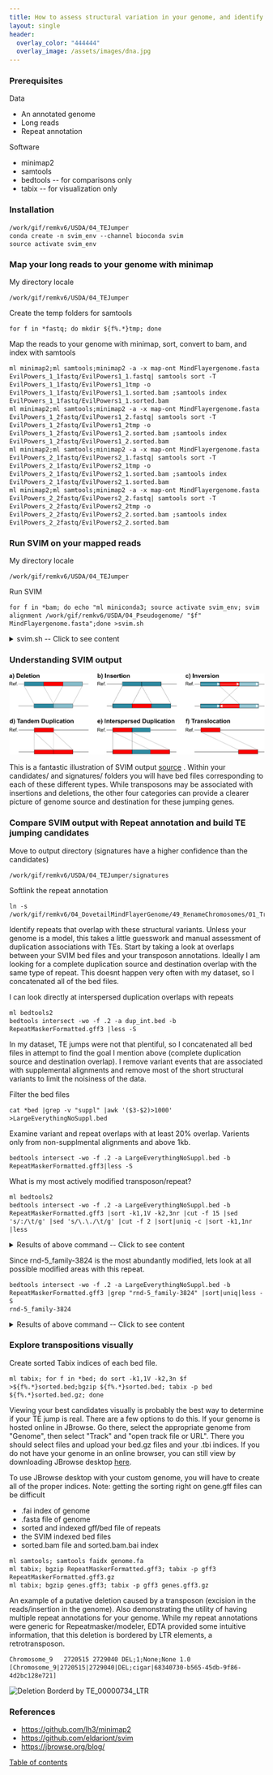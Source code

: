 ```yaml
---
title: How to assess structural variation in your genome, and identify jumping transposons
layout: single
header:
  overlay_color: "444444"
  overlay_image: /assets/images/dna.jpg
---
```



### Prerequisites
Data
* An annotated genome
* Long reads
* Repeat annotation

Software
* minimap2
* samtools
* bedtools -- for comparisons only
* tabix -- for visualization only


### Installation
```
/work/gif/remkv6/USDA/04_TEJumper
conda create -n svim_env --channel bioconda svim
source activate svim_env
```

### Map your long reads to your genome with minimap

My directory locale
```
/work/gif/remkv6/USDA/04_TEJumper
```

Create the temp folders for samtools
```
for f in *fastq; do mkdir ${f%.*}tmp; done
```
Map the reads to your genome with minimap, sort, convert to bam, and index with samtools
```
ml minimap2;ml samtools;minimap2 -a -x map-ont MindFlayergenome.fasta EvilPowers_1_1fastq/EvilPowers1_1.fastq| samtools sort -T EvilPowers_1_1fastq/EvilPowers1_1tmp -o EvilPowers_1_1fastq/EvilPowers1_1.sorted.bam ;samtools index EvilPowers_1_1fastq/EvilPowers1_1.sorted.bam
ml minimap2;ml samtools;minimap2 -a -x map-ont MindFlayergenome.fasta EvilPowers_1_2fastq/EvilPowers1_2.fastq| samtools sort -T EvilPowers_1_2fastq/EvilPowers1_2tmp -o EvilPowers_1_2fastq/EvilPowers1_2.sorted.bam ;samtools index EvilPowers_1_2fastq/EvilPowers1_2.sorted.bam
ml minimap2;ml samtools;minimap2 -a -x map-ont MindFlayergenome.fasta EvilPowers_2_1fastq/EvilPowers2_1.fastq| samtools sort -T EvilPowers_2_1fastq/EvilPowers2_1tmp -o EvilPowers_2_1fastq/EvilPowers2_1.sorted.bam ;samtools index EvilPowers_2_1fastq/EvilPowers2_1.sorted.bam
ml minimap2;ml samtools;minimap2 -a -x map-ont MindFlayergenome.fasta EvilPowers_2_2fastq/EvilPowers2_2.fastq| samtools sort -T EvilPowers_2_2fastq/EvilPowers2_2tmp -o EvilPowers_2_2fastq/EvilPowers2_2.sorted.bam ;samtools index EvilPowers_2_2fastq/EvilPowers2_2.sorted.bam
```

### Run SVIM on your mapped reads
My directory locale
```
/work/gif/remkv6/USDA/04_TEJumper
```
Run SVIM
```
for f in *bam; do echo "ml miniconda3; source activate svim_env; svim alignment /work/gif/remkv6/USDA/04_Pseudogenome/ "$f" MindFlayergenome.fasta";done >svim.sh
```
<details>
  <summary>svim.sh -- Click to see content</summary>
  <pre>
ml miniconda3; source activate svim_env; svim alignment /work/gif/remkv6/USDA/04_Pseudogenome/ EvilPowers1_1.sorted.bam MindFlayergenome.fasta
ml miniconda3; source activate svim_env; svim alignment /work/gif/remkv6/USDA/04_Pseudogenome/ EvilPowers1_2.sorted.bam MindFlayergenome.fasta
ml miniconda3; source activate svim_env; svim alignment /work/gif/remkv6/USDA/04_Pseudogenome/ EvilPowers2_1.sorted.bam MindFlayergenome.fasta
ml miniconda3; source activate svim_env; svim alignment /work/gif/remkv6/USDA/04_Pseudogenome/ EvilPowers2_2.sorted.bam MindFlayergenome.fasta
</pre>
</details>

### Understanding SVIM output
![SVIM Structural Variation Classes](../../assets/SVclasses.png)

This is a fantastic illustration of SVIM output [source](https://github.com/eldariont/svim) . Within your candidates/ and signatures/ folders you will have bed files corresponding to each of these different types. While transposons may be associated with insertions and deletions, the other four categories can provide a clearer picture of genome source and destination for these jumping genes.


### Compare SVIM output with Repeat annotation and build TE jumping candidates

Move to output directory (signatures have a higher confidence than the candidates)
```
/work/gif/remkv6/USDA/04_TEJumper/signatures
```
Softlink the repeat annotation
```
ln -s /work/gif/remkv6/04_DovetailMindFlayerGenome/49_RenameChromosomes/01_Transfer2Box/RepeatMaskerFormatted.gff3
```
Identify repeats that overlap with these structural variants. Unless your genome is a model, this takes a little guesswork and manual assessment of duplication associations with TEs. Start by taking a look at overlaps between your SVIM bed files and your transposon annotations.  Ideally I am looking for a complete duplication source and destination overlap with the same type of repeat. This doesnt happen very often with my dataset, so I concatenated all of the bed files.

I can look directly at interspersed duplication overlaps with repeats
```
ml bedtools2
bedtools intersect -wo -f .2 -a dup_int.bed -b RepeatMaskerFormatted.gff3 |less -S
````
In my dataset, TE jumps were not that plentiful, so I concatenated all bed files in attempt to find the goal I mention above (complete duplication source and destination overlap). I remove variant events that are associated with supplemental alignments and remove most of the short structural variants to limit the noisiness of the data.

Filter the bed files
```
cat *bed |grep -v "suppl" |awk '($3-$2)>1000' >LargeEverythingNoSuppl.bed
```
Examine variant and repeat overlaps with at least 20% overlap. Varients only from non-supplmental alignments and above 1kb.
```
bedtools intersect -wo -f .2 -a LargeEverythingNoSuppl.bed -b RepeatMaskerFormatted.gff3|less -S
```
What is my most actively modified transposon/repeat?
```
ml bedtools2
bedtools intersect -wo -f .2 -a LargeEverythingNoSuppl.bed -b RepeatMaskerFormatted.gff3 |sort -k1,1V -k2,3nr |cut -f 15 |sed 's/:/\t/g' |sed 's/\.\./\t/g' |cut -f 2 |sort|uniq -c |sort -k1,1nr  |less
```

<details>
  <summary>Results of above command -- Click to see content</summary>
  <pre>
 18 rnd-5_family-3824
  14 rnd-3_family-296
  12 rnd-4_family-1175
  12 rnd-4_family-554
  10 rnd-4_family-3941
  10 rnd-4_family-586
  10 rnd-5_family-506
   8 rnd-3_family-742
   8 rnd-4_family-1889
   8 rnd-4_family-233
   8 rnd-4_family-3318
   8 rnd-4_family-871
   8 rnd-5_family-2024
   8 rnd-5_family-62
   6 rnd-3_family-259
   6 rnd-3_family-755
   6 rnd-4_family-1030
   6 rnd-4_family-1939
   6 rnd-4_family-2286
   6 rnd-4_family-615
   6 rnd-4_family-636
   6 rnd-4_family-676
   6 rnd-4_family-76
   6 rnd-4_family-78
   6 rnd-5_family-1296
   6 rnd-5_family-2138
   6 rnd-5_family-2592
   6 rnd-5_family-2847
   6 rnd-5_family-3299
   6 rnd-5_family-3786
   6 rnd-5_family-884
   4 rnd-3_family-136
   4 rnd-3_family-45
   4 rnd-3_family-675
   4 rnd-3_family-92
   4 rnd-4_family-1093
   4 rnd-4_family-1163
   4 rnd-4_family-136
   4 rnd-4_family-1655
   4 rnd-4_family-2265
   4 rnd-4_family-2283
   4 rnd-4_family-2901
   4 rnd-4_family-294
   4 rnd-4_family-3130
   4 rnd-4_family-329
   4 rnd-4_family-344
   4 rnd-4_family-36
   4 rnd-4_family-397
</pre>
</details>

Since rnd-5_family-3824 is the most abundantly modified, lets look at all possible modified areas with this repeat.
```
bedtools intersect -wo -f .2 -a LargeEverythingNoSuppl.bed -b RepeatMaskerFormatted.gff3 |grep "rnd-5_family-3824" |sort|uniq|less -S
rnd-5_family-3824
```

<details>
  <summary>Results of above command -- Click to see content</summary>
  <pre>
Chromosome_1    21394028        21395344        INS;1;None;None 1.0     [Chromosome_1|21394028|21395344|INS;cigar|afa26991-52ed-4c97-964a-ed17aace0ded] Chromosome_1    RepeatMasker    similarity      21394241        21394627        3.7     -       .       ID=Motif:rnd-5_family-3824..1769-2162#166139    387
Chromosome_1    21394028        21395344        INS;1;None;None 1.0     [Chromosome_1|21394028|21395344|INS;cigar|afa26991-52ed-4c97-964a-ed17aace0ded] Chromosome_1    RepeatMasker    similarity      21395018        21395525        0.8     -       .       ID=Motif:rnd-5_family-3824..597-1126#166142     327
Chromosome_3    11203022        11204503        INS;1;None;None 1.0     [Chromosome_3|11203022|11204503|INS;cigar|311e9af7-3a96-41a9-a805-dd0ae1ba4684] Chromosome_3    RepeatMasker    similarity      11203770        11204822        1.9     -       .       ID=Motif:rnd-5_family-3824..613-1659#80436      734
Chromosome_3    13650014        13651306        DEL;1;None;None 1.0     [Chromosome_3|13650014|13651306|DEL;cigar|2fb4442e-82ce-441e-99f5-967e803d35fc] Chromosome_3    RepeatMasker    similarity      13650932        13651308        3.7     +       .       ID=Motif:rnd-5_family-3824..1769-2162#83910     375
Chromosome_4    3724167 3725709 DEL;1;None;None 1.0     [Chromosome_4|3724167|3725709|DEL;cigar|04e14531-dd48-4da3-8386-8fa5c0d31a88]   Chromosome_4    RepeatMasker    similarity      3724168 3724558 3.4     -       .       ID=Motif:rnd-5_family-3824..1769-2167#108415    391
Chromosome_4    3724167 3725709 DEL;1;None;None 1.0     [Chromosome_4|3724167|3725709|DEL;cigar|04e14531-dd48-4da3-8386-8fa5c0d31a88]   Chromosome_4    RepeatMasker    similarity      3725358 3725707 0.9     -       .       ID=Motif:rnd-5_family-3824..618-962#108425      350
Chromosome_8    3875115 3876378 DEL;1;None;None 1.0     [Chromosome_8|3875115|3876378|DEL;cigar|bc18a171-d6da-4e52-b895-55f20b0f603d]   Chromosome_8    RepeatMasker    similarity      3875527 3875878 22.2    +       .       ID=Motif:rnd-5_family-3824..1109-1432#43663     352
Chromosome_8    5192359 5193624 DEL;1;None;None 1.0     [Chromosome_8|5192359|5193624|DEL;cigar|3b657f3f-05e2-49fd-9c3d-d27ae0408b84]   Chromosome_8    RepeatMasker    similarity      5192370 5192776 3.3     -       .       ID=Motif:rnd-5_family-3824..1769-2162#46002     407
Chromosome_8    5192359 5193624 DEL;1;None;None 1.0     [Chromosome_8|5192359|5193624|DEL;cigar|3b657f3f-05e2-49fd-9c3d-d27ae0408b84]   Chromosome_8    RepeatMasker    similarity      5193276 5193634 0.6     -       .       ID=Motif:rnd-5_family-3824..618-962#46012       349

</pre>
</details>

### Explore transpositions visually

Create sorted Tabix indices of each bed file.
```
ml tabix; for f in *bed; do sort -k1,1V -k2,3n $f >${f%.*}sorted.bed;bgzip ${f%.*}sorted.bed; tabix -p bed ${f%.*}sorted.bed.gz; done
```

Viewing your best candidates visually is probably the best way to determine if your TE jump is real. There are a few options to do this.  If your genome is hosted online in JBrowse. Go there, select the appropriate genome from "Genome", then select "Track" and "open track file or URL".  There you should select files and upload your bed.gz files and your .tbi indices. If you do not have your genome in an online browser, you can still view by downloading JBrowse desktop [here](https://jbrowse.org/blog/).

To use JBrowse desktop with your custom genome, you will have to create all of the proper indices. Note: getting the sorting right on gene.gff files can be difficult
* .fai index of genome
* .fasta file of genome
* sorted and indexed gff/bed file of repeats
* the SVIM indexed bed files
* sorted.bam file and sorted.bam.bai index

```
ml samtools; samtools faidx genome.fa
ml tabix; bgzip RepeatMaskerFormatted.gff3; tabix -p gff3 RepeatMaskerFormatted.gff3.gz
ml tabix; bgzip genes.gff3; tabix -p gff3 genes.gff3.gz
```

An example of a putative deletion caused by a transposon (excision in the reads/insertion in the genome). Also demonstrating the utility of having multiple repeat annotations for your genome. While my repeat annotations were generic for Repeatmasker/modeler, EDTA provided some intuitive information, that this deletion is bordered by LTR elements, a retrotransposon. 
```
Chromosome_9   2720515 2729040 DEL;1;None;None 1.0     [Chromosome_9|2720515|2729040|DEL;cigar|68340730-b565-45db-9f86-4d2bc128e721]
```
![Deletion Borderd by TE_00000734_LTR](../../assets/TEJumps.png)



### References
* https://github.com/lh3/minimap2
* https://github.com/eldariont/svim
* https://jbrowse.org/blog/

[Table of contents](Repeats_index.md)
